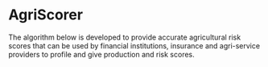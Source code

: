 # AgriScorer
The algorithm below is developed to provide accurate agricultural risk scores that can be used by financial institutions, insurance and agri-service providers to profile and give production and risk scores. 
